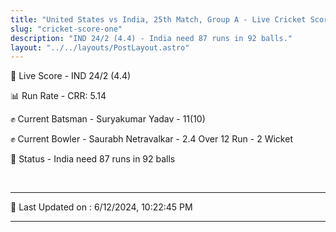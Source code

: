 ```yaml
---
title: "United States vs India, 25th Match, Group A - Live Cricket Score"
slug: "cricket-score-one"
description: "IND 24/2 (4.4) - India need 87 runs in 92 balls."
layout: "../../layouts/PostLayout.astro"
---
```


🔴 Live Score - IND 24/2 (4.4)  

📊 Run Rate - CRR: 5.14  

✊ Current Batsman - Suryakumar Yadav - 11(10)  

✊ Current Bowler - Saurabh Netravalkar - 2.4 Over 12 Run - 2 Wicket  

📑 Status - India need 87 runs in 92 balls

<br />

***

📝 Last Updated on : 6/12/2024, 10:22:45 PM

***

